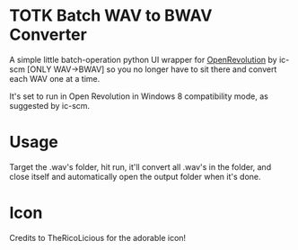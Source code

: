 # TOTK Batch WAV to BWAV Converter

A simple little batch-operation python UI wrapper for [OpenRevolution](https://github.com/ic-scm/openrevolution/) by ic-scm [ONLY WAV->BWAV] so you no longer have to sit there and convert each WAV one at a time.

It's set to run in Open Revolution in Windows 8 compatibility mode, as suggested by ic-scm.

# Usage

Target the .wav's folder, hit run, it'll convert all .wav's in the folder, and close itself and automatically open the output folder when it's done.

# Icon

Credits to TheRicoLicious for the adorable icon!
